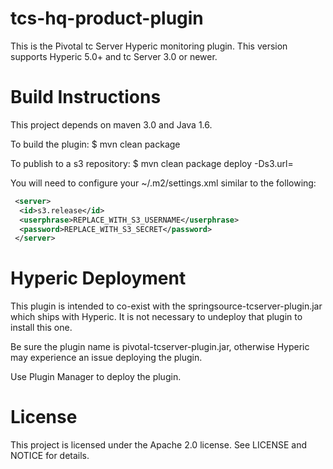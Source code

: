 tcs-hq-product-plugin
=====================

This is the Pivotal tc Server Hyperic monitoring plugin. This version supports Hyperic 5.0+ and tc Server 3.0 or newer.

Build Instructions
==================

This project depends on maven 3.0 and Java 1.6.

To build the plugin:
$ mvn clean package

To publish to a s3 repository:
$ mvn clean package deploy -Ds3.url=<your s3 url>

You will need to configure your ~/.m2/settings.xml similar to the following:

```xml
 <server>
  <id>s3.release</id>
  <userphrase>REPLACE_WITH_S3_USERNAME</userphrase>
  <password>REPLACE_WITH_S3_SECRET</password>
 </server>
```

Hyperic Deployment
==================

This plugin is intended to co-exist with the springsource-tcserver-plugin.jar which ships with Hyperic. It is not necessary
to undeploy that plugin to install this one.

Be sure the plugin name is pivotal-tcserver-plugin.jar, otherwise Hyperic may experience an issue deploying the plugin.

Use Plugin Manager to deploy the plugin. 

License
=======
This project is licensed under the Apache 2.0 license. See LICENSE and NOTICE for details.

